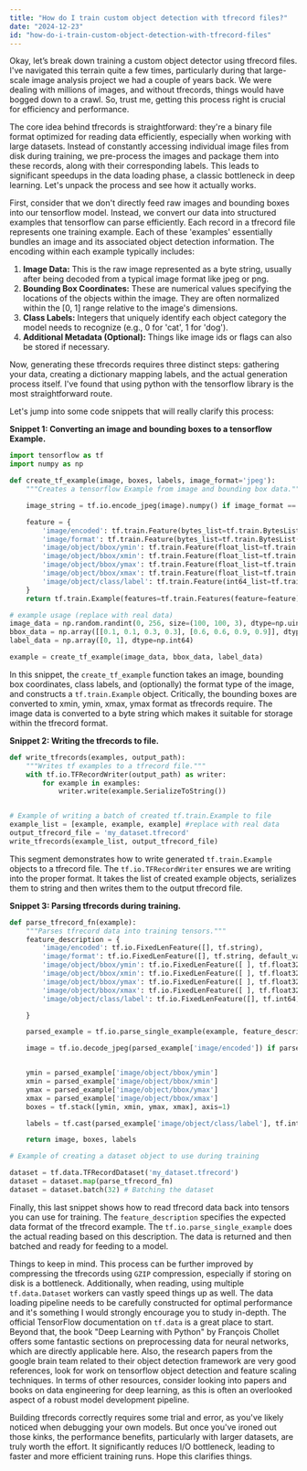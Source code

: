 ```yaml
---
title: "How do I train custom object detection with tfrecord files?"
date: "2024-12-23"
id: "how-do-i-train-custom-object-detection-with-tfrecord-files"
---
```


Okay, let’s break down training a custom object detector using tfrecord files. I've navigated this terrain quite a few times, particularly during that large-scale image analysis project we had a couple of years back. We were dealing with millions of images, and without tfrecords, things would have bogged down to a crawl. So, trust me, getting this process right is crucial for efficiency and performance.

The core idea behind tfrecords is straightforward: they're a binary file format optimized for reading data efficiently, especially when working with large datasets. Instead of constantly accessing individual image files from disk during training, we pre-process the images and package them into these records, along with their corresponding labels. This leads to significant speedups in the data loading phase, a classic bottleneck in deep learning. Let's unpack the process and see how it actually works.

First, consider that we don't directly feed raw images and bounding boxes into our tensorflow model. Instead, we convert our data into structured examples that tensorflow can parse efficiently. Each record in a tfrecord file represents one training example. Each of these 'examples' essentially bundles an image and its associated object detection information. The encoding within each example typically includes:

1.  **Image Data:** This is the raw image represented as a byte string, usually after being decoded from a typical image format like jpeg or png.
2.  **Bounding Box Coordinates:** These are numerical values specifying the locations of the objects within the image. They are often normalized within the [0, 1] range relative to the image's dimensions.
3.  **Class Labels:** Integers that uniquely identify each object category the model needs to recognize (e.g., 0 for 'cat', 1 for 'dog').
4.  **Additional Metadata (Optional):** Things like image ids or flags can also be stored if necessary.

Now, generating these tfrecords requires three distinct steps: gathering your data, creating a dictionary mapping labels, and the actual generation process itself. I've found that using python with the tensorflow library is the most straightforward route.

Let's jump into some code snippets that will really clarify this process:

**Snippet 1: Converting an image and bounding boxes to a tensorflow Example.**

```python
import tensorflow as tf
import numpy as np

def create_tf_example(image, boxes, labels, image_format='jpeg'):
    """Creates a tensorflow Example from image and bounding box data."""

    image_string = tf.io.encode_jpeg(image).numpy() if image_format == 'jpeg' else tf.io.encode_png(image).numpy()

    feature = {
        'image/encoded': tf.train.Feature(bytes_list=tf.train.BytesList(value=[image_string])),
        'image/format': tf.train.Feature(bytes_list=tf.train.BytesList(value=[image_format.encode('utf-8')])),
        'image/object/bbox/ymin': tf.train.Feature(float_list=tf.train.FloatList(value=boxes[:, 0].tolist())),
        'image/object/bbox/xmin': tf.train.Feature(float_list=tf.train.FloatList(value=boxes[:, 1].tolist())),
        'image/object/bbox/ymax': tf.train.Feature(float_list=tf.train.FloatList(value=boxes[:, 2].tolist())),
        'image/object/bbox/xmax': tf.train.Feature(float_list=tf.train.FloatList(value=boxes[:, 3].tolist())),
        'image/object/class/label': tf.train.Feature(int64_list=tf.train.Int64List(value=labels.tolist())),
    }
    return tf.train.Example(features=tf.train.Features(feature=feature))

# example usage (replace with real data)
image_data = np.random.randint(0, 256, size=(100, 100, 3), dtype=np.uint8)
bbox_data = np.array([[0.1, 0.1, 0.3, 0.3], [0.6, 0.6, 0.9, 0.9]], dtype=np.float32)
label_data = np.array([0, 1], dtype=np.int64)

example = create_tf_example(image_data, bbox_data, label_data)
```

In this snippet, the `create_tf_example` function takes an image, bounding box coordinates, class labels, and (optionally) the format type of the image, and constructs a `tf.train.Example` object. Critically, the bounding boxes are converted to xmin, ymin, xmax, ymax format as tfrecords require. The image data is converted to a byte string which makes it suitable for storage within the tfrecord format.

**Snippet 2: Writing the tfrecords to file.**

```python
def write_tfrecords(examples, output_path):
    """Writes tf examples to a tfrecord file."""
    with tf.io.TFRecordWriter(output_path) as writer:
        for example in examples:
            writer.write(example.SerializeToString())


# Example of writing a batch of created tf.train.Example to file
example_list = [example, example, example] #replace with real data
output_tfrecord_file = 'my_dataset.tfrecord'
write_tfrecords(example_list, output_tfrecord_file)
```

This segment demonstrates how to write generated `tf.train.Example` objects to a tfrecord file. The `tf.io.TFRecordWriter` ensures we are writing into the proper format. It takes the list of created example objects, serializes them to string and then writes them to the output tfrecord file.

**Snippet 3: Parsing tfrecords during training.**

```python
def parse_tfrecord_fn(example):
    """Parses tfrecord data into training tensors."""
    feature_description = {
        'image/encoded': tf.io.FixedLenFeature([], tf.string),
        'image/format': tf.io.FixedLenFeature([], tf.string, default_value='jpeg'),
        'image/object/bbox/ymin': tf.io.FixedLenFeature([ ], tf.float32),
        'image/object/bbox/xmin': tf.io.FixedLenFeature([ ], tf.float32),
        'image/object/bbox/ymax': tf.io.FixedLenFeature([ ], tf.float32),
        'image/object/bbox/xmax': tf.io.FixedLenFeature([ ], tf.float32),
        'image/object/class/label': tf.io.FixedLenFeature([], tf.int64)

    }

    parsed_example = tf.io.parse_single_example(example, feature_description)

    image = tf.io.decode_jpeg(parsed_example['image/encoded']) if parsed_example['image/format'] == 'jpeg' else tf.io.decode_png(parsed_example['image/encoded'])


    ymin = parsed_example['image/object/bbox/ymin']
    xmin = parsed_example['image/object/bbox/xmin']
    ymax = parsed_example['image/object/bbox/ymax']
    xmax = parsed_example['image/object/bbox/xmax']
    boxes = tf.stack([ymin, xmin, ymax, xmax], axis=1)

    labels = tf.cast(parsed_example['image/object/class/label'], tf.int32)

    return image, boxes, labels

# Example of creating a dataset object to use during training

dataset = tf.data.TFRecordDataset('my_dataset.tfrecord')
dataset = dataset.map(parse_tfrecord_fn)
dataset = dataset.batch(32) # Batching the dataset
```

Finally, this last snippet shows how to read tfrecord data back into tensors you can use for training. The `feature_description` specifies the expected data format of the tfrecord example. The `tf.io.parse_single_example` does the actual reading based on this description. The data is returned and then batched and ready for feeding to a model.

Things to keep in mind. This process can be further improved by compressing the tfrecords using `GZIP` compression, especially if storing on disk is a bottleneck. Additionally, when reading, using multiple `tf.data.Dataset` workers can vastly speed things up as well. The data loading pipeline needs to be carefully constructed for optimal performance and it's something I would strongly encourage you to study in-depth. The official TensorFlow documentation on `tf.data` is a great place to start. Beyond that, the book "Deep Learning with Python" by François Chollet offers some fantastic sections on preprocessing data for neural networks, which are directly applicable here. Also, the research papers from the google brain team related to their object detection framework are very good references, look for work on tensorflow object detection and feature scaling techniques. In terms of other resources, consider looking into papers and books on data engineering for deep learning, as this is often an overlooked aspect of a robust model development pipeline.

Building tfrecords correctly requires some trial and error, as you've likely noticed when debugging your own models. But once you've ironed out those kinks, the performance benefits, particularly with larger datasets, are truly worth the effort. It significantly reduces I/O bottleneck, leading to faster and more efficient training runs. Hope this clarifies things.
